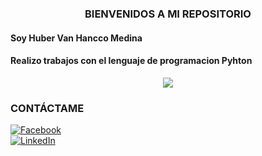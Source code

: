 ### <center> BIENVENIDOS A MI REPOSITORIO </center>
#### Soy Huber Van Hancco Medina
#### Realizo trabajos con el lenguaje de programacion Pyhton
<center><img src="https://wallpaperaccess.com/full/3959399.jpg"></center>

### CONTÁCTAME
[![Facebook](https://img.shields.io/badge/Facebook-Huber_Van_Hancco_Medina-1877F2?style=for-the-badge&logo=facebook&logoColor=white&labelColor=101010)](https://web.facebook.com/huber.HM.5)
</br>
[![LinkedIn](https://img.shields.io/badge/LinkedIn-Huber_Van_Hancco_Medina-0077B5?style=for-the-badge&logo=linkedin&logoColor=white&labelColor=101010)]( https://www.linkedin.com/in/huber-van-hancco-medina-044188241/)

<!--
**Huber-Van/Huber-Van** is a ✨ _special_ ✨ repository because its `README.md` (this file) appears on your GitHub profile.

Here are some ideas to get you started:

